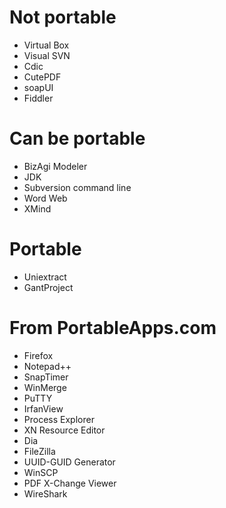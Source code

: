 # Not portable

* Virtual Box
* Visual SVN
* Cdic
* CutePDF
* soapUI
* Fiddler

# Can be portable

* BizAgi Modeler
* JDK
* Subversion command line
* Word Web
* XMind

# Portable

* Uniextract
* GantProject

# From PortableApps.com

* Firefox
* Notepad++
* SnapTimer
* WinMerge
* PuTTY
* IrfanView
* Process Explorer
* XN Resource Editor
* Dia
* FileZilla
* UUID-GUID Generator
* WinSCP
* PDF X-Change Viewer
* WireShark
